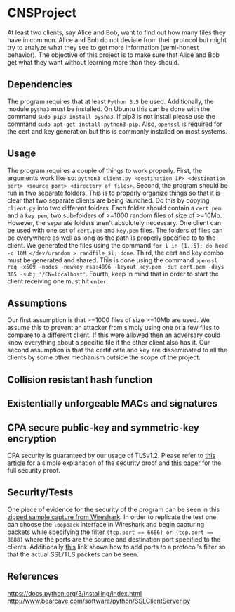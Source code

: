 # CNSProject
At least two clients, say Alice and Bob, want to find out how many files they have in
common. Alice and Bob do not deviate from their protocol but might try to analyze what they see to get more information (semi-honest behavior). The objective of this project is to make sure that Alice and Bob get what they want without learning more than they should.

## Dependencies
The program requires that at least `Python 3.5` be used.
Additionally, the module `pysha3` must be installed. On Ubuntu this can be done with the command `sudo pip3 install pysha3`. If pip3 is not install please use the command `sudo apt-get install python3-pip`.
Also, `openssl` is required for the cert and key generation but this is commonly installed on most systems.

## Usage
The program requires a couple of things to work properly.
First, the arguments work like so: `python3 client.py <destination IP> <destination port> <source port> <directory of files>`.
Second, the program should be run in two separate folders. This is to properly organize things so that it is clear that two separate clients are being launched. Do this by copying `client.py` into two different folders. Each folder should contain a `cert.pem` and a `key.pem`, two sub-folders of >=1000 random files of size of >=10Mb. However, the separate folders aren't absolutely necessary. One client can be used with one set of `cert.pem` and `key.pem` files. The folders of files can be everywhere as well as long as the path is properly specified to to the client. We generated the files using the command `for i in {1..5}; do head -c 10M </dev/urandom > randfile_$i; done`.
Third, the cert and key combo must be generated and shared. This is done using the command `openssl req -x509 -nodes -newkey rsa:4096 -keyout key.pem -out cert.pem -days 365 -subj '/CN=localhost'`.
Fourth, keep in mind that in order to start the client receiving one must hit `enter`.

## Assumptions
Our first assumption is that >=1000 files of size >=10Mb are used. We assume this to prevent an attacker from simply using one or a few files to compare to a different client. If this were allowed then an adversary could know everything about a specific file if the other client also has it.
Our second assumption is that the certificate and key are disseminated to all the clients by some other mechanism outside the scope of the project.

## Collision resistant hash function

## Existentially unforgeable MACs and signatures

## CPA secure public-key and symmetric-key encryption
CPA security is guaranteed by our usage of TLSv1.2. Please refer to [this article](https://blog.cryptographyengineering.com/2012/09/28/on-provable-security-of-tls-part-2/) for a simple explanation of the security proof and [this paper](https://blog.cryptographyengineering.com/2012/09/28/on-provable-security-of-tls-part-2/) for the full security proof.

## Security/Tests
One piece of evidence for the security of the program can be seen in this [zipped sample capture from Wireshark](https://www.dropbox.com/s/5xo37gr07b14q4e/Sample_Capture.pcapng.zip?dl=0). In order to replicate the test one can choose the `loopback` interface in Wireshark and begin capturing packets while specifying the filter `(tcp.port == 6666) or (tcp.port == 8888)` where the ports are the source and destination port specified to the clients. Additionally [this](https://osqa-ask.wireshark.org/questions/34075/why-wireshark-cannot-display-tlsssl) link shows how to add ports to a protocol's filter so that the actual SSL/TLS packets can be seen.

## References
https://docs.python.org/3/installing/index.html
http://www.bearcave.com/software/python/SSLClientServer.py